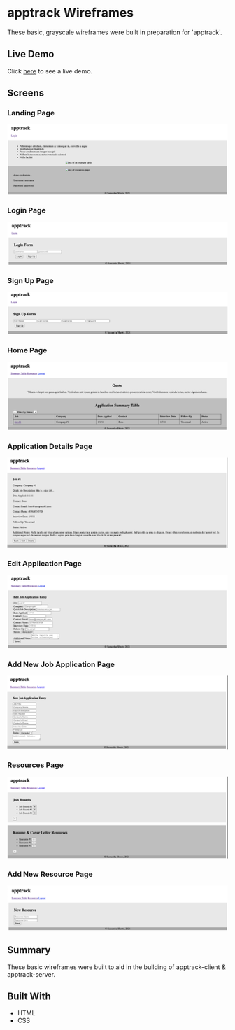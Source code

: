 # apptrack Wireframes
These basic, grayscale wireframes were built in preparation for 'apptrack'.

## Live Demo
Click [here](https://7424243.github.io/apptrack-wireframes/) to see a live demo.

## Screens

### Landing Page
![landing page image](images/landing.png)

### Login Page
![login page image](images/login.png)

### Sign Up Page
![sign up page image](images/signup.png)

### Home Page
![home page image](images/home.png)

### Application Details Page
![application details page image](images/details.png)

### Edit Application Page
![edit application page image](images/editJob.png)

### Add New Job Application Page
![add new job application page image](images/newJob.png)

### Resources Page
![resources page image](images/resources.png)

### Add New Resource Page
![add new resource page image](images/newResource.png)

## Summary
These basic wireframes were built to aid in the building of apptrack-client & apptrack-server.

## Built With
* HTML
* CSS
